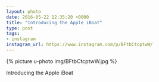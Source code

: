 ```yaml
---
layout: photo
date: 2016-05-22 12:35:20 +0000
title: "Introducing the Apple iBoat"
type: post
tags:
- instagram
instagram_url: https://www.instagram.com/p/BFtbCtcptwW/
---
```


{% picture u-photo img/BFtbCtcptwW.jpg %}

Introducing the Apple iBoat
